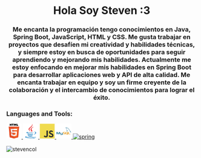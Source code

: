 
<h1 align="center">Hola Soy Steven :3</h1>
<h3 align="center">Me encanta la programación tengo conocimientos en Java, Spring Boot, JavaScript, HTML y CSS. Me gusta trabajar en proyectos que desafíen mi creatividad y habilidades técnicas, y siempre estoy en busca de oportunidades para seguir aprendiendo y mejorando mis habilidades. Actualmente me estoy enfocando en mejorar mis habilidades en Spring Boot para desarrollar aplicaciones web y API de alta calidad. Me encanta trabajar en equipo y soy un firme creyente de la colaboración y el intercambio de conocimientos para lograr el éxito.</h3>


<p align="left">
</p>

<h3 align="left">Languages and Tools:</h3>
<p align="left"> <a href="https://www.w3.org/html/" target="_blank" rel="noreferrer"> <img src="https://raw.githubusercontent.com/devicons/devicon/master/icons/html5/html5-original-wordmark.svg" alt="html5" width="40" height="40"/> </a> <a href="https://www.java.com" target="_blank" rel="noreferrer"> <img src="https://raw.githubusercontent.com/devicons/devicon/master/icons/java/java-original.svg" alt="java" width="40" height="40"/> </a> <a href="https://developer.mozilla.org/en-US/docs/Web/JavaScript" target="_blank" rel="noreferrer"> <img src="https://raw.githubusercontent.com/devicons/devicon/master/icons/javascript/javascript-original.svg" alt="javascript" width="40" height="40"/> </a> <a href="https://www.mysql.com/" target="_blank" rel="noreferrer"> <img src="https://raw.githubusercontent.com/devicons/devicon/master/icons/mysql/mysql-original-wordmark.svg" alt="mysql" width="40" height="40"/> </a> <a href="https://spring.io/" target="_blank" rel="noreferrer"> <img src="https://www.vectorlogo.zone/logos/springio/springio-icon.svg" alt="spring" width="40" height="40"/> </a> </p>

<p><img align="center" src="https://github-readme-stats.vercel.app/api/top-langs?username=stevencol&show_icons=true&locale=en&layout=compact" alt="stevencol" /></p>

